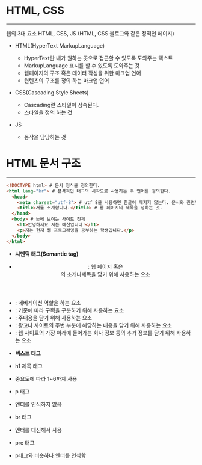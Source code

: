 # HTML, CSS

---

웹의 3대 요소 HTML, CSS, JS (HTML, CSS 블로그와 같은 정적인 페이지)

* HTML(HyperText MarkupLanguage)
  * HyperText란 내가 원하는 곳으로 접근할 수 있도록 도와주는 텍스트
  * MarkupLanguage 표시를 할 수 있도록 도와주는 것
  * 웹페이지의 구조 혹은 데이터 작성을 위한 마크업 언어
  * 컨텐츠의 구조를 정의 하는 마크업 언어

* CSS(Cascading Style Sheets)
  * Cascading란 스타일이 상속된다.
  * 스타일을 정의 하는 것

* JS
  * 동작을 담당하는 것
  


# HTML 문서 구조

---

~~~html
<!DOCTYPE html> # 문서 형식을 정의한다.
<html lang="kr"> # 본격적인 태그의 시작으로 사용하는 주 언어를 정의한다.
  <head>
    <meta charset="utf-8"> # utf 8을 사용하면 한글이 깨지지 않는다. 문서와 관련된 정보
    <title>저를 소개합니다.</title> # 웹 페이지의 제목을 정하는 것.
  </head>
  <body> # 눈에 보이는 사이트 전체
    <h1>안녕하세요 저는 예찬입니다!</h1>
    <p>저는 현재 웹 프로그래밍을 공부하는 학생입니다.</p>
  </body>
</html>
~~~
  
* **시멘틱 태그(Semantic tag)**
 * <header> : 웹 페이지 혹은 <section>의 소개나제목을 담기 위해 사용하는 요소
 * <nav> : 네비게이션 역할을 하는 요소
 * <section> : 기준에 따라 구획을 구분하기 위해 사용하는 요소
 * <article> : 주내용을 담기 위해 사용하는 요소
 * <aside> : 광고나 사이트의 주변 부분에 해당하는 내용을 담기 위해 사용하는 요소
 * <footer> : 웹 사이트의 가장 아래에 들어가는 회사 정보 등의 추가 정보를 담기 위해 사용하는 요소
  
* **텍스트 태그**

 * h1 제목 태그
 * 중요도에 따라 1~6까지 사용
 
 * p 태그 
 * 엔터를 인식하지 않음
  
 * br 태그 
 * 엔터를 대신해서 사용
  
 * pre 태그
 * p태그와 비슷하나 엔터를 인식함
  
